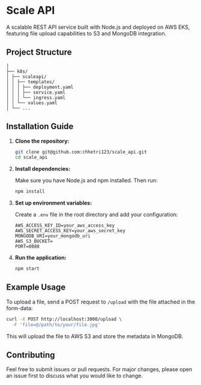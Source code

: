 # Scale API

A scalable REST API service built with Node.js and deployed on AWS EKS, featuring file upload capabilities to S3 and MongoDB integration.

## Project Structure

```
│
├── k8s/
│ ├── scaleapi/
│ │ ├── templates/
│ │ │ ├── deployment.yaml
│ │ │ ├── service.yaml
│ │ │ └── ingress.yaml
│ │ └── values.yaml
│ └── ...

```

## Installation Guide

1. **Clone the repository:**

   ```bash
   git clone git@github.com:chhetri123/scale_api.git
   cd scale_api
   ```

2. **Install dependencies:**

   Make sure you have Node.js and npm installed. Then run:

   ```bash
   npm install
   ```

3. **Set up environment variables:**

   Create a `.env` file in the root directory and add your configuration:

   ```plaintext
   AWS_ACCESS_KEY_ID=your_aws_access_key
   AWS_SECRET_ACCESS_KEY=your_aws_secret_key
   MONGODB_URI=your_mongodb_uri
   AWS_S3_BUCKET=
   PORT=8080
   ```

4. **Run the application:**

   ```bash
   npm start
   ```

## Example Usage

To upload a file, send a POST request to `/upload` with the file attached in the form-data:

```bash
curl -X POST http://localhost:3000/upload \
  -F 'file=@/path/to/your/file.jpg'
```

This will upload the file to AWS S3 and store the metadata in MongoDB.

## Contributing

Feel free to submit issues or pull requests. For major changes, please open an issue first to discuss what you would like to change.
